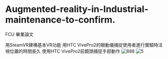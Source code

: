 # Augmented-reality-in-Industrial-maintenance-to-confirm.
FCU 畢業論文

用SteamVR建構基本VR功能
用HTC VivePro2的眼動儀捕捉使用者進行實驗時注視位置的時間長久
使用HTC VivePro2前鏡頭捕捉手部動作
![888](https://github.com/zaq12392/Augmented-reality-in-Industrial-maintenance/assets/32431269/a3dd0581-a521-4e6b-8f47-07d0e2828bac)
![5](https://github.com/zaq12392/Augmented-reality-in-Industrial-maintenance/assets/32431269/ec97a60e-7c1b-4328-8bdd-1ad253ebba93)
